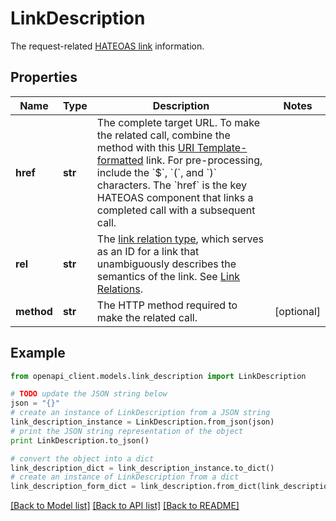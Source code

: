 # LinkDescription

The request-related [HATEOAS link](/docs/api/reference/api-responses/#hateoas-links) information.

## Properties

Name | Type | Description | Notes
------------ | ------------- | ------------- | -------------
**href** | **str** | The complete target URL. To make the related call, combine the method with this [URI Template-formatted](https://tools.ietf.org/html/rfc6570) link. For pre-processing, include the &#x60;$&#x60;, &#x60;(&#x60;, and &#x60;)&#x60; characters. The &#x60;href&#x60; is the key HATEOAS component that links a completed call with a subsequent call. | 
**rel** | **str** | The [link relation type](https://tools.ietf.org/html/rfc5988#section-4), which serves as an ID for a link that unambiguously describes the semantics of the link. See [Link Relations](https://www.iana.org/assignments/link-relations/link-relations.xhtml). | 
**method** | **str** | The HTTP method required to make the related call. | [optional] 

## Example

```python
from openapi_client.models.link_description import LinkDescription

# TODO update the JSON string below
json = "{}"
# create an instance of LinkDescription from a JSON string
link_description_instance = LinkDescription.from_json(json)
# print the JSON string representation of the object
print LinkDescription.to_json()

# convert the object into a dict
link_description_dict = link_description_instance.to_dict()
# create an instance of LinkDescription from a dict
link_description_form_dict = link_description.from_dict(link_description_dict)
```
[[Back to Model list]](../README.md#documentation-for-models) [[Back to API list]](../README.md#documentation-for-api-endpoints) [[Back to README]](../README.md)


